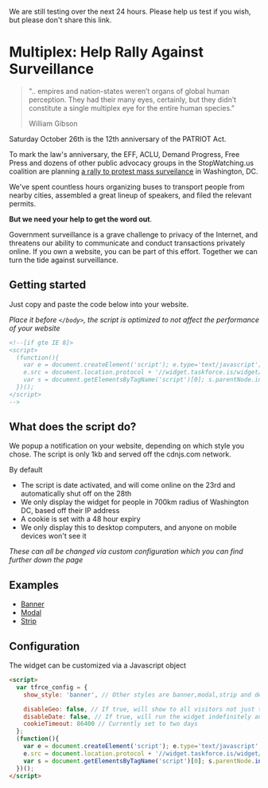 We are still testing over the next 24 hours. Please help us test if you wish, but please don't share this link.

# Multiplex: Help Rally Against Surveillance

> ".. empires and nation-states weren’t organs of global human perception. They had their many eyes, certainly, but they didn’t constitute a single multiplex eye for the entire human species."
> 
> William Gibson

Saturday October 26th is the 12th anniversary of the PATRIOT Act. 

To mark the law's anniversary, the EFF, ACLU, Demand Progress, Free Press and dozens of other public advocacy groups in the StopWatching.us coalition are planning [a rally to protest mass surveilance](https://rally.stopwatching.us) in Washington, DC.

We've spent countless hours organizing buses to transport people from nearby cities, assembled a great lineup of speakers, and filed the relevant permits.

**But we need your help to get the word out**. 

Government surveillance is a grave challenge to privacy of the Internet, and threatens our ability to communicate and conduct transactions privately online. If you own a website, you can be part of this effort. Together we can turn the tide against surveillance.


## Getting started

Just copy and paste the code below into your website.

_Place it before `</body>`, the script is optimized to not affect the performance of your website_

```html
<!--[if gte IE 8]>
<script> 
  (function(){
    var e = document.createElement('script'); e.type='text/javascript'; e.async = true;
    e.src = document.location.protocol + '//widget.taskforce.is/widget/widget.min.js';
    var s = document.getElementsByTagName('script')[0]; s.parentNode.insertBefore(e, s);
  })();
</script>
-->
```

## What does the script do?

We popup a notification on your website, depending on which style you chose. The script is only 1kb and served off the cdnjs.com network.

By default

* The script is date activated, and will come online on the 23rd and automatically shut off on the 28th
* We only display the widget for people in 700km radius of Washington DC, based off their IP address
* A cookie is set with a 48 hour expiry
* We only display this to desktop computers, and anyone on mobile devices won't see it

_These can all be changed via custom configuration which you can find further down the page_

## Examples

* [Banner](http://tfrce.github.io/widget/example/banner.html)
* [Modal](http://tfrce.github.io/widget/example/modal.html)
* [Strip](http://tfrce.github.io/widget/example/strip.html)

## Configuration

The widget can be customized via a Javascript object

```html
<script> 
  var tfrce_config = {
    show_style: 'banner', // Other styles are banner,modal,strip and dev

    disableGeo: false, // If true, will show to all visitors not just those around Washington DC
    disableDate: false, // If true, will run the widget indefinitely and not just inside the configured time frame
    cookieTimeout: 86400 // Currently set to two days
  };
  (function(){
    var e = document.createElement('script'); e.type='text/javascript'; e.async = true;
    e.src = document.location.protocol + '//widget.taskforce.is/widget/widget.min.js';
    var s = document.getElementsByTagName('script')[0]; s.parentNode.insertBefore(e, s);
  })();
</script>
```
